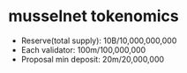 # musselnet tokenomics

- Reserve(total supply): 10B/10,000,000,000
- Each validator: 100m/100,000,000
- Proposal min deposit: 20m/20,000,000